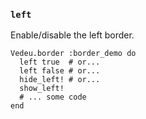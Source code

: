 ### `left`

Enable/disable the left border.

    Vedeu.border :border_demo do
      left true  # or...
      left false # or...
      hide_left! # or...
      show_left!
      # ... some code
    end

